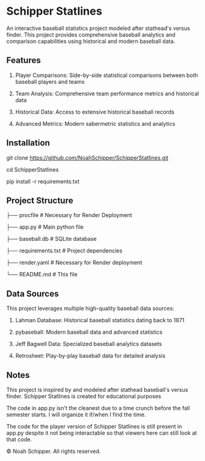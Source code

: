 # Schipper Statlines

An interactive baseball statistics project modeled after stathead's versus finder. This project provides comprehensive baseball analytics and comparison capabilities using historical and modern baseball data.

## Features

1. Player Comparisons: Side-by-side statistical comparisons between both baseball players and teams

2. Team Analysis: Comprehensive team performance metrics and historical data

3. Historical Data: Access to extensive historical baseball records

4. Advanced Metrics: Modern sabermetric statistics and analytics

## Installation

git clone https://github.com/NoahSchipper/SchipperStatlines.git

cd SchipperStatlines

pip install -r requirements.txt

## Project Structure

├── procfile    # Necessary for Render Deployment

├── app.py # Main python file

├── baseball.db  # SQLite database

├── requirements.txt      # Project dependencies

├── render.yaml    # Necessary for Render deployment

└── README.md            # This file

## Data Sources

This project leverages multiple high-quality baseball data sources:

1. Lahman Database: Historical baseball statistics dating back to 1871

2. pybaseball: Modern baseball data and advanced statistics

3. Jeff Bagwell Data: Specialized baseball analytics datasets

4. Retrosheet: Play-by-play baseball data for detailed analysis

## Notes

This project is inspired by and modeled after stathead baseball's versus finder. Schipper Statlines is created for educational purposes

The code in app.py isn't the cleanest due to a time crunch before the fall semester starts. I will organize it if/when I find the time.

The code for the player version of Schipper Statlines is still present in app.py despite it not being interactable so that viewers here can still look at that code.

© Noah Schipper. All rights reserved.

